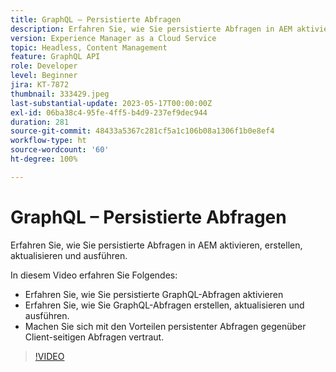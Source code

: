 ```yaml
---
title: GraphQL – Persistierte Abfragen
description: Erfahren Sie, wie Sie persistierte Abfragen in AEM aktivieren, erstellen, aktualisieren und ausführen.
version: Experience Manager as a Cloud Service
topic: Headless, Content Management
feature: GraphQL API
role: Developer
level: Beginner
jira: KT-7872
thumbnail: 333429.jpeg
last-substantial-update: 2023-05-17T00:00:00Z
exl-id: 06ba38c4-95fe-4ff5-b4d9-237ef9dec944
duration: 281
source-git-commit: 48433a5367c281cf5a1c106b08a1306f1b0e8ef4
workflow-type: ht
source-wordcount: '60'
ht-degree: 100%

---
```


# GraphQL – Persistierte Abfragen

Erfahren Sie, wie Sie persistierte Abfragen in AEM aktivieren, erstellen, aktualisieren und ausführen.

In diesem Video erfahren Sie Folgendes:

+ Erfahren Sie, wie Sie persistierte GraphQL-Abfragen aktivieren
+ Erfahren Sie, wie Sie GraphQL-Abfragen erstellen, aktualisieren und ausführen.
+ Machen Sie sich mit den Vorteilen persistenter Abfragen gegenüber Client-seitigen Abfragen vertraut.

>[!VIDEO](https://video.tv.adobe.com/v/3447386?quality=12&learn=on&captions=ger)

